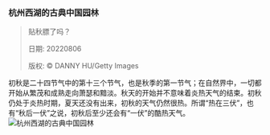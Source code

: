 ### 杭州西湖的古典中国园林
> 贴秋膘了吗？> > 日期: 20220806> > 版权: © DANNY HU/Getty Images
   
 初秋是二十四节气中的第十三个节气，也是秋季的第一节气；在自然界中，一切都开始从繁茂和成熟走向萧瑟和黯淡。秋天的开始并不意味着炎热天气的结束。初秋仍处于炎热时期，夏天还没有出来，初秋的天气仍然很热。所谓“热在三伏”，也有“秋后一伏”之说，初秋后至少还会有“一伏”的酷热天气。
![杭州西湖的古典中国园林](https://s.cn.bing.net/th?id=OHR.theBeginningofAutumn2022_ZH-CN9413449297_1920x1080.jpg&rf=LaDigue_1920x1080.jpg)